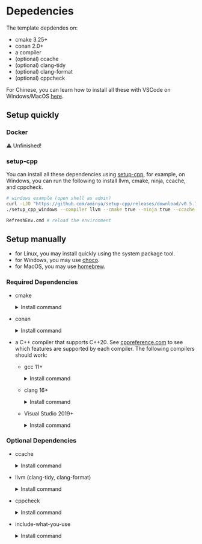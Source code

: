 # Depedencies

The template depdendes on:

- cmake 3.25+
- conan 2.0+
- a compiler
- (optional) ccache
- (optional) clang-tidy
- (optional) clang-format
- (optional) cppcheck

For Chinese, you can learn how to install all these with VSCode on Windows/MacOS [here](https://windowsmacos-vscode-c-llvm-clang-clangd-lldb.readthedocs.io/).

## Setup quickly

### Docker

:warning: Unfinished!

### setup-cpp

You can install all these dependencies using [setup-cpp](https://github.com/aminya/setup-cpp), for example, on Windows, you can run the following to install llvm, cmake, ninja, ccache, and cppcheck.

```bash
# windows example (open shell as admin)
curl -LJO "https://github.com/aminya/setup-cpp/releases/download/v0.5.7/setup_cpp_windows.exe"
./setup_cpp_windows --compiler llvm --cmake true --ninja true --ccache true --cppcheck true

RefreshEnv.cmd # reload the environment
```

## Setup manually

- for Linux, you may install quickly using the system package tool.
- for Windows, you may use [choco](https://chocolatey.org/install).
- for MacOS, you may use [homebrew](https://brew.sh/).

### Required Dependencies

- cmake

  <details>
  <summary>Install command</summary>

  - Debian/Ubuntu:

    ```bash
    sudo apt install cmake
    ```

  - Windows:

    ```bash
    choco install cmake -y
    ```

  - MacOS:

    ```bash
    brew install cmake
    ```

  </details>

- conan

  <details>
  <summary>Install command</summary>

  - Debian/Ubuntu:

    ```bash
    sudo apt install python3
    pip3 install conan
    ```

  - Windows:

    ```bash
    choco install conan -y
    ```

  - MacOS:

    ```bash
    brew install conan
    ```

  </details>

- a C++ compiler that supports C++20. See [cppreference.com](https://en.cppreference.com/w/) to see which features are supported by each compiler. The following compilers should work:

  - gcc 11+

    <details>
    <summary>Install command</summary>

    - Debian/Ubuntu:

      ```bash
      sudo apt install build-essential
      ```

    - Windows:

      ```bash
      choco install mingw -y
      ```

    - MacOS:

      ```bash
      brew install gcc
      ```

    </details>

  - clang 16+

    <details>
    <summary>Install command</summary>

    - Debian/Ubuntu:

      ```bash
      bash -c "$(wget -O - https://apt.llvm.org/llvm.sh)"
      ```

    - Windows:

      ```bash
      choco install llvm -y
      ```

    - MacOS:

      ```bash
      brew install llvm
      ```

    </details>

  - Visual Studio 2019+

    <details>
    <summary>Install command</summary>

    The most friendly way is to [install the software](https://visualstudio.microsoft.com/)

    </details>

### Optional Dependencies

- ccache

  <details>
  <summary>Install command</summary>

  - Debian/Ubuntu:

    ```bash
    sudo apt install ccache
    ```

  - Windows:

    ```bash
    choco install ccache -y
    ```

  - MacOS:

    ```bash
    brew install ccache
    ```

  </details>

- llvm (clang-tidy, clang-format)

  <details>
  <summary>Install command</summary>

  - Debian/Ubuntu:

    ```bash
    sudo apt install llvm
    ```

  - Windows:

    ```bash
    choco install llvm -y
    ```

  - MacOS:

    ```bash
    brew install llvm
    ```

  </details>

- cppcheck

  <details>
  <summary>Install command</summary>

  - Debian/Ubuntu:

    ```bash
    sudo apt install cppcheck
    ```

  - Windows:

    ```bash
    choco install cppcheck -y
    ```

  - MacOS:

    ```bash
    brew install cppcheck
    ```

  </details>

- include-what-you-use

  <details>
  <summary>Install command</summary>

  Follow instructions here: https://github.com/include-what-you-use/include-what-you-use#how-to-install

  </details>
